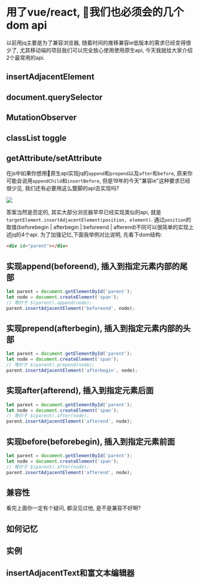 # 用了vue/react, 🚀我们也必须会的几个dom api

以前用jq主要是为了兼容浏览器, 随着时间的推移兼容ie低版本的需求已经变得很少了, 尤其移动端的项目我们可以完全放心使用使用原生api, 今天我就给大家介绍2个最常用的api.

## insertAdjacentElement

## document.querySelector

## MutationObserver

## classList toggle

## getAttribute/setAttribute




在js中如果你想用🚀原生api实现jq的`append`和`prepend`以及`after`和`before`, 原来你可能会说用`appendChild`和`insertBefore`, 但是19年的今天"兼容ie"这种要求已经很少见, 我们还有必要用这么蹩脚的api去实现吗?

![](https://ws1.sinaimg.cn/large/005IQkzXly1g6vixkn5p1j30z908qdhd.jpg)

答案当然是否定的, 其实大部分浏览器早早已经实现类似的api, 就是`targetElement.insertAdjacentElement(position, element)`. 通过`position`的取值(beforebegin | afterbegin | beforeend | afterend)不同可以很简单的实现上述jq的4个api.
为了加强记忆,下面我举例对比说明,  先看下dom结构:
```html
<div id="parent"></div>
```

## 实现append(beforeend), 插入到指定元素内部的尾部

```javascript
let parent = document.getElementById('parent');
let node = document.createElement('span');
// 等价于 $(parent).append(node);
parent.insertAdjacentElement('beforeend', node);
```

## 实现prepend(afterbegin), 插入到指定元素内部的头部

```javascript
let parent = document.getElementById('parent');
let node = document.createElement('span');
// 等价于 $(parent).prepend(node);
parent.insertAdjacentElement('afterbegin', node);
```


## 实现after(afterend), 插入到指定元素后面

```javascript
let parent = document.getElementById('parent');
let node = document.createElement('span');
// 等价于 $(parent).after(node);
parent.insertAdjacentElement('afterend', node);
```

## 实现before(beforebegin), 插入到指定元素前面
```javascript
let parent = document.getElementById('parent');
let node = document.createElement('span');
// 等价于 $(parent).after(node);
parent.insertAdjacentElement('afterend', node);
```


## 兼容性
看完上面你一定有个疑问, 都没见过他, 是不是兼容不好啊?

## 如何记忆

## 实例


## insertAdjacentText和富文本编辑器